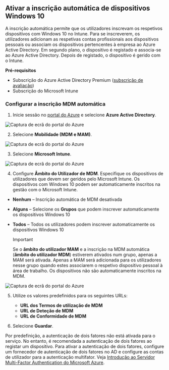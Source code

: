 ## <a name="enable-windows-10-automatic-enrollment"></a>Ativar a inscrição automática de dispositivos Windows 10

A inscrição automática permite que os utilizadores inscrevam os respetivos dispositivos com Windows 10 no Intune. Para se inscreverem, os utilizadores adicionam as respetivas contas profissionais aos dispositivos pessoais ou associam os dispositivos pertencentes à empresa ao Azure Active Directory. Em segundo plano, o dispositivo é registado e associa-se ao Azure Active Directory. Depois de registado, o dispositivo é gerido com o Intune.

**Pré-requisitos**
- Subscrição do Azure Active Directory Premium ([subscrição de avaliação](http://go.microsoft.com/fwlink/?LinkID=816845))
- Subscrição do Microsoft Intune


### <a name="configure-automatic-mdm-enrollment"></a>Configurar a inscrição MDM automática

1. Inicie sessão no [portal do Azure](https://portal.azure.com) e selecione **Azure Active Directory**.

  ![Captura de ecrã do portal do Azure](../media/auto-enroll-azure-main.png)

2. Selecione **Mobilidade (MDM e MAM)**.

  ![Captura de ecrã do portal do Azure](../media/auto-enroll-mdm.png)

3. Selecione **Microsoft Intune**.

  ![Captura de ecrã do portal do Azure](../media/auto-enroll-intune.png)

4. Configure **Âmbito do Utilizador de MDM**. Especifique os dispositivos de utilizadores que devem ser geridos pelo Microsoft Intune. Os dispositivos com Windows 10 podem ser automaticamente inscritos na gestão com o Microsoft Intune.

  - **Nenhum** – Inscrição automática de MDM desativada
  - **Alguns** – Selecione os **Grupos** que podem inscrever automaticamente os dispositivos Windows 10
  - **Todos** – Todos os utilizadores podem inscrever automaticamente os dispositivos Windows 10

      > [!IMPORTANT]
      > Se o **âmbito do utilizador MAM** e a inscrição na MDM automática (**âmbito do utilizador MDM**) estiverem ativados num grupo, apenas a MAM será ativada. Apenas a MAM será adicionada para os utilizadores nesse grupo quando estes associarem o respetivo dispositivo pessoal à área de trabalho. Os dispositivos não são automaticamente inscritos na MDM.

   ![Captura de ecrã do portal do Azure](../media/auto-enroll-scope.png)

5. Utilize os valores predefinidos para os seguintes URLs:
    - **URL dos Termos de utilização de MDM**
    - **URL de Deteção de MDM**
    - **URL de Conformidade de MDM**

6. Selecione **Guardar**.

Por predefinição, a autenticação de dois fatores não está ativada para o serviço. No entanto, é recomendada a autenticação de dois fatores ao registar um dispositivo. Para ativar a autenticação de dois fatores, configure um fornecedor de autenticação de dois fatores no AD e configure as contas de utilizador para a autenticação multifator. Veja [Introdução ao Servidor Multi-Factor Authentication do Microsoft Azure](https://docs.microsoft.com/azure/multi-factor-authentication/multi-factor-authentication-get-started-cloud).
